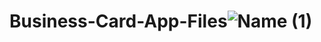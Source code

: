 # Business-Card-App-Files![Name (1)](https://github.com/Ry9857/Business-Card-App-Files/assets/163523627/efd4e83a-1cda-4ffe-80cd-8b97044aed8b)
